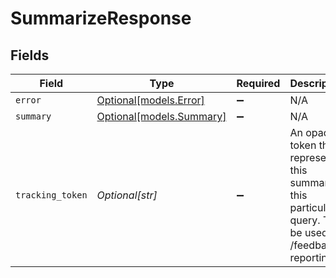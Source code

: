 # SummarizeResponse


## Fields

| Field                                                                                                      | Type                                                                                                       | Required                                                                                                   | Description                                                                                                |
| ---------------------------------------------------------------------------------------------------------- | ---------------------------------------------------------------------------------------------------------- | ---------------------------------------------------------------------------------------------------------- | ---------------------------------------------------------------------------------------------------------- |
| `error`                                                                                                    | [Optional[models.Error]](../models/error.md)                                                               | :heavy_minus_sign:                                                                                         | N/A                                                                                                        |
| `summary`                                                                                                  | [Optional[models.Summary]](../models/summary.md)                                                           | :heavy_minus_sign:                                                                                         | N/A                                                                                                        |
| `tracking_token`                                                                                           | *Optional[str]*                                                                                            | :heavy_minus_sign:                                                                                         | An opaque token that represents this summary in this particular query. To be used for /feedback reporting. |